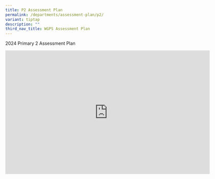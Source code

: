 ```yaml
---
title: P2 Assessment Plan
permalink: /departments/assessment-plan/p2/
variant: tiptap
description: ""
third_nav_title: WGPS Assessment Plan
---
```

<p>2024 Primary 2 Assessment Plan</p><div class="iframe-wrapper"><iframe height="389" width="640" allowfullscreen="true" frameborder="0" src="https://docs.google.com/presentation/d/e/2PACX-1vSxoAQhrT2GlDItHn4aSmokfM-8waO_MW_KqHRekfsMzXOlQUfiQkz7t7CwkxaPuQ/embed?start=false&amp;loop=false&amp;delayms=3000"></iframe></div><p></p>